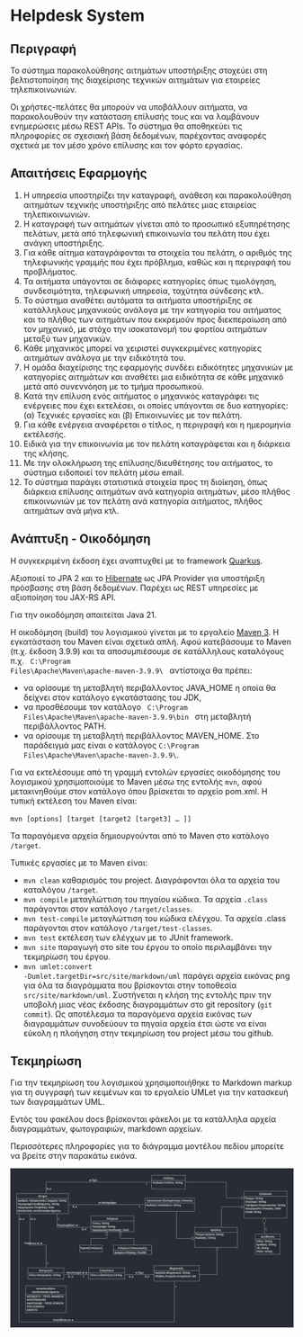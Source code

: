 # Helpdesk System
Περιγραφή
----------
To σύστημα παρακολούθησης αιτημάτων υποστήριξης στοχεύει στη
βελτιστοποίηση της διαχείρισης τεχνικών αιτημάτων για εταιρείες τηλεπικοινωνιών.

Οι χρήστες-πελάτες θα μπορούν να υποβάλλουν αιτήματα, να παρακολουθούν την κατάσταση
επίλυσής τους και να λαμβάνουν ενημερώσεις μέσω REST APIs. Το σύστημα θα αποθηκεύει
τις πληροφορίες σε σχεσιακή βάση δεδομένων, παρέχοντας αναφορές σχετικά με τον μέσο
χρόνο επίλυσης και τον φόρτο εργασίας.

Απαιτήσεις Εφαρμογής
----------
1. H υπηρεσία υποστηρίζει την καταγραφή, ανάθεση και παρακολούθηση αιτημάτων τεχνικής υποστήριξης από πελάτες μιας εταιρείας τηλεπικοινωνιών.
2. H καταγραφή των αιτημάτων γίνεται από το προσωπικό εξυπηρέτησης πελάτων, μετά από τηλεφωνική επικοινωνία του πελάτη που έχει ανάγκη υποστήριξης.
3. Για κάθε αίτημα καταγράφονται τα στοιχεία του πελάτη, ο αριθμός της τηλεφωνικής γραμμής που έχει πρόβλημα, καθώς και η περιγραφή του προβλήματος.
4. Τα αιτήματα υπάγονται σε διάφορες κατηγορίες όπως τιμολόγηση, συνδεσιμότητα, τηλεφωνική υπηρεσία, ταχύτητα σύνδεσης κτλ.
5. Το σύστημα αναθέτει αυτόματα τα αιτήματα υποστήριξης σε κατάλληλους μηχανικούς ανάλογα με την κατηγορία του αιτήματος και το πλήθος των αιτημάτων που εκκρεμούν προς διεκπεραίωση από τον μηχανικό, με στόχο την ισοκατανομή του φορτίου αιτημάτων μεταξύ των μηχανικών.
6. Κάθε μηχανικός μπορεί να χειριστεί συγκεκριμένες κατηγορίες αιτημάτων ανάλογα με την ειδικότητά του.
7. Η ομάδα διαχείρισης της εφαρμογής συνδέει ειδικότητες μηχανικών με κατηγορίες αιτημάτων και αναθέτει μια ειδικότητα σε κάθε μηχανικό μετά από συνεννόηση με το τμήμα προσωπικού.
8. Κατά την επίλυση ενός αιτήματος ο μηχανικός καταγράφει τις ενέργειες που έχει εκτελέσει, οι οποίες υπάγονται σε δυο κατηγορίες: (α) Τεχνικές εργασίες και (β) Επικοινωνίες με τον πελάτη.
9. Για κάθε ενέργεια αναφέρεται ο τίτλος, η περιγραφή και η ημερομηνία εκτέλεσής.
10. Ειδικά για την επικοινωνία με τον πελάτη καταγράφεται και η διάρκεια της κλήσης.
11. Με την ολοκλήρωση της επίλυσης/διευθέτησης του αιτήματος, το σύστημα ειδοποιεί τον πελάτη μέσω email.
12. Το σύστημα παράγει στατιστικά στοιχεία προς τη διοίκηση, όπως διάρκεια επίλυσης αιτημάτων ανά κατηγορία αιτημάτων, μέσο πλήθος επικοινωνιών με τον πελάτη ανά κατηγορία αιτήματος, πλήθος αιτημάτων ανά μήνα κτλ.

Ανάπτυξη - Οικοδόμηση
----------
Η συγκεκριμένη έκδοση έχει αναπτυχθεί με το framework [Quarkus](https://quarkus.io/).

Αξιοποιεί το JPA 2 και το [Hibernate](https://hibernate.org/orm/) ως JPA Provider για υποστήριξη πρόσβασης στη βάση δεδομένων.
Παρέχει ως REST υπηρεσίες με αξιοποίηση του JAX-RS API.

Για την οικοδόμηση απαιτείται Java 21.

Η οικοδόμηση (build) του λογισμικού γίνεται με το εργαλείο [Maven 3](https://maven.apache.org/).
Η εγκατάσταση του Maven είναι σχετικά απλή. Αφού κατεβάσουμε το Maven (π.χ. έκδοση 3.9.9) και τα αποσυμπιέσουμε σε κατάλληλους καταλόγους
π.χ. <code> C:\\Program Files\\Apache\\Maven\\apache-maven-3.9.9\\ </code> αντίστοιχα θα πρέπει:

* να ορίσουμε τη μεταβλητή περιβάλλοντος JAVA_HOME η οποία θα δείχνει στον κατάλογο εγκατάστασης του JDK,
* να προσθέσουμε τον κατάλογο <code> C:\\Program Files\\Apache\\Maven\\apache-maven-3.9.9\\bin </code> στη μεταβλητή περιβάλλοντος PATH.
* να ορίσουμε τη μεταβλητή περιβάλλοντος MAVEN_HOME. Στο παράδειγμά μας είναι ο κατάλογος <code>C:\\Program Files\\Apache\\Maven\\apache-maven-3.9.9\\</code>.

Για να εκτελέσουμε από τη γραμμή εντολών εργασίες οικοδόμησης του λογισμικού χρησιμοποιούμε το Maven μέσω της εντολής <code>mvn</code>,
αφού μετακινηθούμε στον κατάλογο όπου βρίσκεται το αρχείο pom.xml. Η τυπική εκτέλεση του Maven είναι:

<code>mvn [options] [target [target2 [target3] … ]]</code>

Τα παραγόμενα αρχεία δημιουργούνται από το Maven στο κατάλογο <code>/target</code>.

Τυπικές εργασίες με το Maven είναι:
* <code>mvn clean</code> καθαρισμός του project. Διαγράφονται όλα τα αρχεία του καταλόγου <code>/target</code>.
* <code>mvn compile</code> μεταγλώττιση του πηγαίου κώδικα. Τα αρχεία <code>.class</code> παράγονται στον κατάλογο <code>/target/classes</code>.
* <code>mvn test-compile</code> μεταγλώττιση του κώδικα ελέγχου. Τα αρχεία .class παράγονται στον κατάλογο <code>/target/test-classes</code>.
* <code>mvn test</code> εκτέλεση των ελέγχων με το JUnit framework.
* <code>mvn site</code> παραγωγή στο site του έργου το οποίο περιλαμβάνει την τεκμηρίωση του έργου.
* <code>mvn umlet:convert -Dumlet.targetDir=src/site/markdown/uml</code> παράγει αρχεία εικόνας png για όλα τα διαγράμματα που βρίσκονται στην τοποθεσία `src/site/markdown/uml`. Συστήνεται η κλήση της εντολής πριν την υποβολή μιας νέας έκδοσης διαγραμμάτων στο git repository (`git commit`). Ως αποτέλεσμα τα παραγόμενα αρχεία εικόνας των διαγραμμάτων συνοδεύουν τα πηγαία αρχεία έτσι ώστε να είναι εύκολη η πλοήγηση στην τεκμηρίωση του project  μέσω του github.

Τεκμηρίωση
----------

Για την τεκμηρίωση του λογισμικού χρησιμοποιήθηκε το Markdown markup για τη συγγραφή των κειμένων και το εργαλείο UMLet για την κατασκευή των διαγραμμάτων UML.

Εντός του φακέλου docs βρίσκονται φάκελοι με τα κατάλληλα αρχεία διαγραμμάτων, φωτογραφιών, markdown αρχείων.

Περισσότερες πληροφορίες για το διάγραμμα μοντέλου πεδίου μπορείτε να βρείτε στην παρακάτω εικόνα.

![Διάγραμμα Μοντέλου Πεδίου](docs/Images/Domain_Model_Diagram_v2.png)